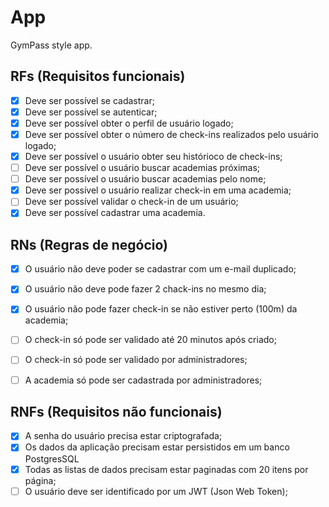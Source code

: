 # App

GymPass style app.

## RFs (Requisitos funcionais)

- [x] Deve ser possível se cadastrar;
- [x] Deve ser possível se autenticar;
- [x] Deve ser possível obter o perfil de usuário logado;
- [x] Deve ser possível obter o número de check-ins realizados pelo usuário logado;
- [x] Deve ser possível o usuário obter seu histórioco de check-ins;
- [ ] Deve ser possível o usuário buscar academias próximas;
- [ ] Deve ser possível o usuário buscar academias pelo nome;
- [x] Deve ser possível o usuário realizar check-in em uma academia;
- [ ] Deve ser possível validar o check-in de um usuário;
- [x] Deve ser possível cadastrar uma academia.

## RNs (Regras de negócio)

- [x] O usuário não deve poder se cadastrar com um e-mail duplicado;
- [x] O usuário não deve pode fazer 2 chack-ins no mesmo dia;
- [x] O usuário não pode fazer check-in se não estiver perto (100m) da academia;
- [ ] O check-in só pode ser validado até 20 minutos após criado;
- [ ] O check-in só pode ser validado por administradores;
- [ ] A academia só pode ser cadastrada por administradores;


## RNFs (Requisitos não funcionais)
- [x] A senha do usuário precisa estar criptografada;
- [x] Os dados da aplicação precisam estar persistidos em um banco PostgresSQL
- [x] Todas as listas de dados precisam estar paginadas com 20 itens por página;
- [ ] O usuário deve ser identificado por um JWT (Json Web Token);